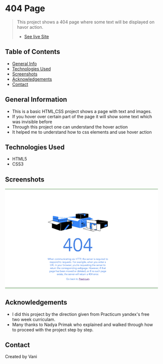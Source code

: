 # 404 Page
> This project shows a 404 page where some text will be displayed on havor action.
> - [See live Site](https://vanisbala.github.io/404-page/)


## Table of Contents
* [General Info](#general-information)
* [Technologies Used](#technologies-used)
* [Screenshots](#screenshots)
* [Acknowledgements](#acknowledgements)
* [Contact](#contact)


## General Information
- This is a basic HTML,CSS project shows a page with text and images.
- If you hover over certain part of the page it will show some text which was invisible before
- Through this project one can understand the hover action
- It helped me to understand how to css elements and use hover action


## Technologies Used
- HTML5
- CSS3


## Screenshots
![404-page](./assets/images/404page.png)


## Acknowledgements
- I did this project by the direction given from Practicum yandex's free two week curriculam.
- Many thanks to Nadya Primak who explained and walked through how to proceed with the project step by step.


## Contact
Created by Vani


